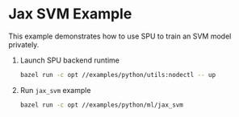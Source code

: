 # Jax SVM Example

This example demonstrates how to use SPU to train an SVM model privately.

1. Launch SPU backend runtime

    ```sh
    bazel run -c opt //examples/python/utils:nodectl -- up
    ```

2. Run `jax_svm` example

    ```sh
    bazel run -c opt //examples/python/ml/jax_svm
    ```

